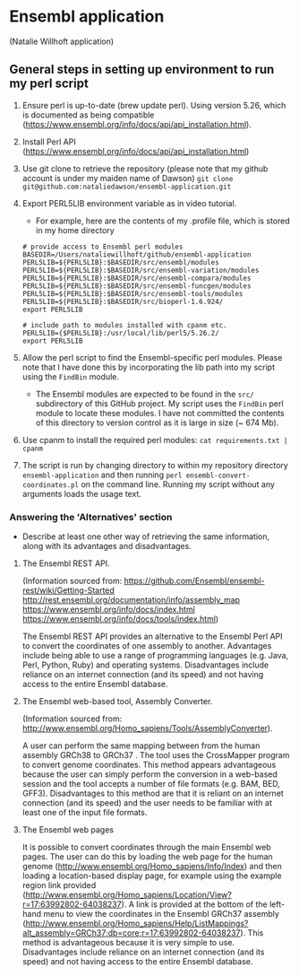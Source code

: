 # Ensembl application

(Natalie Willhoft application)

## General steps in setting up environment to run my perl script

1. Ensure perl is up-to-date (brew update perl). Using version 5.26, which is documented as being compatible (https://www.ensembl.org/info/docs/api/api_installation.html).

1. Install Perl API (https://www.ensembl.org/info/docs/api/api_installation.html)

1. Use git clone to retrieve the repository (please note that my github account is under my maiden name of Dawson)
    `git clone git@github.com:nataliedawson/ensembl-application.git`

1. Export PERL5LIB environment variable as in video tutorial. 

    * For example, here are the contents of my .profile file, which is stored in my home directory

    ```
    # provide access to Ensembl perl modules
    BASEDIR=/Users/nataliewillhoft/github/ensembl-application
    PERL5LIB=${PERL5LIB}:$BASEDIR/src/ensembl/modules
    PERL5LIB=${PERL5LIB}:$BASEDIR/src/ensembl-variation/modules
    PERL5LIB=${PERL5LIB}:$BASEDIR/src/ensembl-compara/modules
    PERL5LIB=${PERL5LIB}:$BASEDIR/src/ensembl-funcgen/modules
    PERL5LIB=${PERL5LIB}:$BASEDIR/src/ensembl-tools/modules
    PERL5LIB=${PERL5LIB}:$BASEDIR/src/bioperl-1.6.924/
    export PERL5LIB

    # include path to modules installed with cpanm etc.
    PERL5LIB={$PERL5LIB}:/usr/local/lib/perl5/5.26.2/
    export PERL5LIB
    ```

1. Allow the perl script to find the Ensembl-specific perl modules. Please note that I have done this by incorporating the lib path into my script using the `FindBin` module.

    * The Ensembl modules are expected to be found in the `src/` subdirectory of this GitHub project. My script uses the `FindBin` perl module to locate these modules. I have not committed the contents of this directory to version control as it is large in size (~ 674 Mb).

1. Use cpanm to install the required perl modules: `cat requirements.txt | cpanm`

1. The script is run by changing directory to within my repository directory `ensembl-application` and then running `perl ensembl-convert-coordinates.pl` on the command line. Running my script without any arguments loads the usage text.

### Answering the 'Alternatives' section

* Describe at least one other way of retrieving the same information, along with its advantages and disadvantages.

1. The Ensembl REST API.

   (Information sourced from: 
      https://github.com/Ensembl/ensembl-rest/wiki/Getting-Started
      http://rest.ensembl.org/documentation/info/assembly_map
      https://www.ensembl.org/info/docs/index.html
      https://www.ensembl.org/info/docs/tools/index.html)
   
   The Ensembl REST API provides an alternative to the Ensembl Perl API to convert the coordinates of one assembly to another. Advantages include being able to use a range of programming languages (e.g. Java, Perl, Python, Ruby) and operating systems. Disadvantages include reliance on an internet connection (and its speed) and not having access to the entire Ensembl database.


1. The Ensembl web-based tool, Assembly Converter.

   (Information sourced from:
      http://www.ensembl.org/Homo_sapiens/Tools/AssemblyConverter). 
      
   A user can perform the same mapping between from the human assembly GRCh38 to GRCh37 . The tool uses the CrossMapper program to convert genome coordinates. This method appears advantageous because the user can simply perform the conversion in a web-based session and the tool accepts a number of file formats (e.g. BAM, BED, GFF3). Disadvantages to this method are that it is reliant on an internet connection (and its speed) and the user needs to be familiar with at least one of the input file formats.

1. The Ensembl web pages

    It is possible to convert coordinates through the main Ensembl web pages. The user can do this by loading the web page for the human genome (http://www.ensembl.org/Homo_sapiens/Info/Index) and then loading a location-based display page, for example using the example region link provided (http://www.ensembl.org/Homo_sapiens/Location/View?r=17:63992802-64038237). A link is provided at the bottom of the left-hand menu to view the coordinates in the Ensembl GRCh37 assembly (http://www.ensembl.org/Homo_sapiens/Help/ListMappings?alt_assembly=GRCh37;db=core;r=17:63992802-64038237). This method is advantageous because it is very simple to use. Disadvantages include reliance on an internet connection (and its speed) and not having access to the entire Ensembl database.
